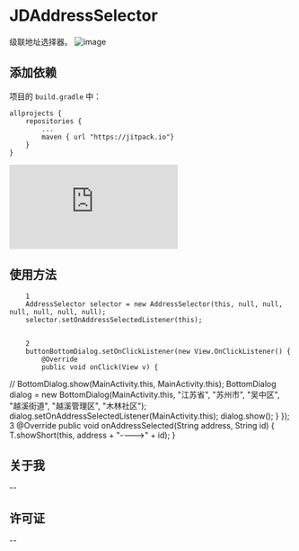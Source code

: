 # JDAddressSelector
级联地址选择器。
![image](https://github.com/eric-zhang-dev/AddressSelector/tree/master/screenshots/aa4.jpg)

## 添加依赖

项目的 `build.gradle` 中：

    allprojects {
        repositories {
            ...
            maven { url "https://jitpack.io"}
        }
    }
![dbflow教程](https://yumenokanata.gitbooks.io/dbflow-tutorials/content/tables_and_database_properties.html)
    
## 使用方法
        1
        AddressSelector selector = new AddressSelector(this, null, null, null, null, null, null);
        selector.setOnAddressSelectedListener(this);


        2
        buttonBottomDialog.setOnClickListener(new View.OnClickListener() {
            @Override
            public void onClick(View v) {
//                BottomDialog.show(MainActivity.this, MainActivity.this);
                BottomDialog dialog = new BottomDialog(MainActivity.this, "江苏省", "苏州市", "吴中区", "越溪街道", "越溪管理区", "木林社区");
                dialog.setOnAddressSelectedListener(MainActivity.this);
                dialog.show();
            }
        });
        3
            @Override
            public void onAddressSelected(String address, String id) {
                T.showShort(this, address + "---->" + id);
            }
    
## 关于我
--

## 许可证
--